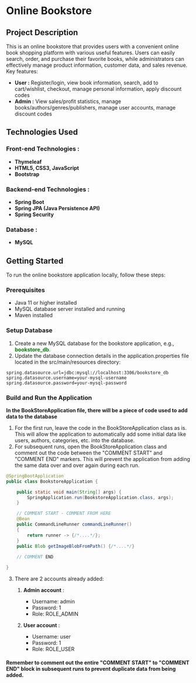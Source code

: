# Online Bookstore 
## Project Description
This is an online bookstore that provides users with a convenient online book shopping platform with various useful features. Users can easily search, order, and purchase their favorite books, while administrators can effectively manage product information, customer data, and sales revenue.<br>
Key features:<br>
* **User :** Register/login, view book information, search, add to cart/wishlist, checkout, manage personal information, apply discount codes<br>
* **Admin :** View sales/profit statistics, manage books/authors/genres/publishers, manage user accounts, manage discount codes<br>

## Technologies Used
### Front-end Technologies :
* **Thymeleaf**
* **HTML5, CSS3, JavaScript**
* **Bootstrap**
### Backend-end Technologies :
* **Spring Boot**
* **Spring JPA (Java Persistence API)**
* **Spring Security**
### Database :
* **MySQL**

## Getting Started
To run the online bookstore application locally, follow these steps:<br>
### Prerequisites
* Java 11 or higher installed 
* MySQL database server installed and running 
* Maven installed
### Setup Database
1. Create a new MySQL database for the bookstore application, e.g., <span style="color:green">**bookstore_db**.
2. Update the database connection details in the application.properties file located in the src/main/resources directory:
```
spring.datasource.url=jdbc:mysql://localhost:3306/bookstore_db
spring.datasource.username=your-mysql-username
spring.datasource.password=your-mysql-password
```

### Build and Run the Application
**In the BookStoreApplication file, there will be a piece of code used to add data to the database**
1. For the first run, leave the code in the BookStoreApplication class as is. This will allow the application to automatically add some initial data like users, authors, categories, etc. into the database.<br>
2. For subsequent runs, open the BookStoreApplication class and comment out the code between the "COMMENT START" and "COMMENT END" markers. This will prevent the application from adding the same data over and over again during each run.
```java
@SpringBootApplication
public class BookstoreApplication {

    public static void main(String[] args) {
        SpringApplication.run(BookstoreApplication.class, args);
    }

    // COMMENT START - COMMENT FROM HERE
    @Bean
    public CommandLineRunner commandLineRunner()
    {
        return runner -> {/*....*/};
    }
    public Blob getImageBlobFromPath() {/*....*/}
    
    // COMMENT END 

}
```
3. There are 2 accounts already added:
   1. **Admin account** :
      * Username: admin 
      * Password: 1 
      * Role: ROLE_ADMIN
      
   2. **User account** :
      * Username: user
      * Password: 1
      * Role: ROLE_USER

#### Remember to comment out the entire "COMMENT START" to "COMMENT END" block in subsequent runs to prevent duplicate data from being added.














